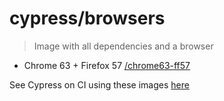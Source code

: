 # cypress/browsers

> Image with all dependencies and a browser

- Chrome 63 + Firefox 57 [/chrome63-ff57](chrome63-ff57)

See Cypress on CI using these images [here](https://on.cypress.io/docker)

